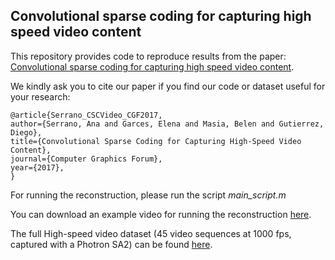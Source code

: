## Convolutional sparse coding for capturing high speed video content

This repository provides code to reproduce results from the paper: [Convolutional sparse coding for capturing high speed video content](https://ana-serrano.github.io/projects/CSC-Video.html).

We kindly ask you to cite our paper if you find our code or dataset useful for your research: 

```
@article{Serrano_CSCVideo_CGF2017,
author={Serrano, Ana and Garces, Elena and Masia, Belen and Gutierrez, Diego},
title={Convolutional Sparse Coding for Capturing High-Speed Video Content},
journal={Computer Graphics Forum},
year={2017},
}
```

For running the reconstruction, please run the script *main_script.m*

You can download an example video for running the reconstruction [here](https://www.dropbox.com/s/25jkl7v3snl6fch/CSC-Video_examples.rar?dl=0).

The full High-speed video dataset (45 video sequences at 1000 fps, captured with a Photron SA2) can be found [here](https://drive.google.com/drive/u/1/folders/0B6OEXFkAawbNblJtWGdTSkRfUzg).